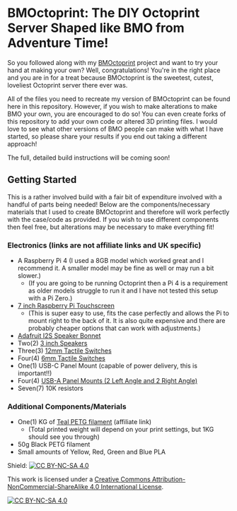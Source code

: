 # BMOctoprint: The DIY Octoprint Server Shaped like BMO from Adventure Time!

So you followed along with my [BMOctoprint](https://katzcreates.com/portfolio/bmoctoprint) project and want to try your hand at making your own? Well, congratulations! You're in the right place and you are in for a treat because BMOctoprint is the sweetest, cutest, loveliest Octoprint server there ever was. 

All of the files you need to recreate my version of BMOctoprint can be found here in this repository. However, if you wish to make alterations to make BMO your own, you are encouraged to do so! You can even create forks of this repository to add your own code or altered 3D printing files. I would love to see what other versions of BMO people can make with what I have started, so please share your results if you end out taking a different approach!

The full, detailed build instructions will be coming soon!

## Getting Started

This is a rather involved build with a fair bit of expenditure involved with a handful of parts being needed! Below are the components/necessary materials that I used to create BMOctoprint and therefore will work perfectly with the case/code as provided. If you wish to use different components then feel free, but alterations may be necessary to make everything fit!

### Electronics (links are not affiliate links and UK specific)
- A Raspberry Pi 4 (I used a 8GB model which worked great and I recommend it. A smaller model may be fine as well or may run a bit slower.)
   - (If you are going to be running Octoprint then a Pi 4 is a requirement as older models struggle to run it and I have not tested this setup with a Pi Zero.)
- [7 inch Raspberry Pi Touchscreen](https://shop.pimoroni.com/products/raspberry-pi-7-touchscreen-display-with-frame?variant=2677960835082)
   - (This is super easy to use, fits the case perfectly and allows the Pi to mount right to the back of it. It is also quite expensive and there are probably cheaper options that can work with adjustments.)
- [Adafruit I2S Speaker Bonnet](https://shop.pimoroni.com/products/adafruit-i2s-3w-stereo-speaker-bonnet-for-raspberry-pi-mini-kit?variant=34945052618)
- Two(2) [3 inch Speakers](https://shop.pimoroni.com/products/3-speaker-4-3w?variant=380549926)
- Three(3) [12mm Tactile Switches](https://shop.pimoroni.com/products/tactile-switches?variant=372242669)
- Four(4) [6mm Tactile Switches](https://shop.pimoroni.com/products/tactile-switches?variant=372242667)
- One(1) USB-C Panel Mount (capable of power delivery, this is important!!)
- Four(4) [USB-A Panel Mounts (2 Left Angle and 2 Right Angle)](https://www.ebay.co.uk/itm/232860372185)
- Seven(7) 10K resistors

### Additional Components/Materials
- One(1) KG of [Teal PETG filament](https://eu.polymaker.com/product/polylite-petg/?aff=44) (affiliate link)
   - (Total printed weight will depend on your print settings, but 1KG should see you through)
- 50g Black PETG filament
- Small amounts of Yellow, Red, Green and Blue PLA






Shield: [![CC BY-NC-SA 4.0][cc-by-nc-sa-shield]][cc-by-nc-sa]

This work is licensed under a
[Creative Commons Attribution-NonCommercial-ShareAlike 4.0 International License][cc-by-nc-sa].

[![CC BY-NC-SA 4.0][cc-by-nc-sa-image]][cc-by-nc-sa]

[cc-by-nc-sa]: http://creativecommons.org/licenses/by-nc-sa/4.0/
[cc-by-nc-sa-image]: https://licensebuttons.net/l/by-nc-sa/4.0/88x31.png
[cc-by-nc-sa-shield]: https://img.shields.io/badge/License-CC%20BY--NC--SA%204.0-lightgrey.svg
